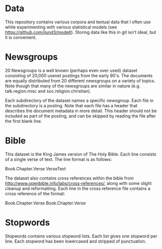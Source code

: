 Data
====

This repository contains various corpora and textual data that I often use
while experimenting with various statistical models (see
https://github.com/jlund3/modelt). Storing data like this in git isn't ideal,
but it is convenient.

Newsgroups
==========

20 Newsgroups is a well known (perhaps even over used) dataset consisting of
20,000 usenet postings from the early 90's. The documents are equally
distributed from 20 different newsgroups on a variety of topics. Note though
that many of the newsgroups are similar in nature (e.g. talk.region.misc and
soc.religion.christian).

Each subdirectory of the dataset names a specific newsgroup. Each file in the
subdirectory is a posting. Note that each file has a header that describes the
document metadata in more detail. This header should not be included as part of
the posting, and can be skipped by reading the file after the first blank line.

Bible
=====

This dataset is the King James version of The Holy Bible. Each line consists of
a single verse of text. The line format is as follows:

Book.Chapter.Verse VerseText

The dataset also contains cross references within the bible from
http://www.openbible.info/labs/cross-references/, along with some slight
cleanup and reformatting. Each line in the cross reference file contains a cross
reference of the format:

Book.Chapter.Verse Book.Chapter.Verse

Stopwords
=========

Stopwords contains various stopword lists. Each list gives one stopword per
line. Each stopword has been lowercased and stripped of punctuation.
